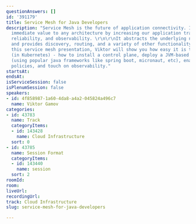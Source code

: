 ```yaml
---
questionAnswers: []
id: '391179'
title: Service Mesh for Java Developers
description: "Service Mesh is the future of application connectivity. It delivers
  immediate value to any architecture by increasing our application traffic's security,
  reliability, and observability. \r\n\r\nIt abstracts the underlying network details
  and provides discovery, routing, and a variety of other functionality.\r\n\r\nIn
  this service mesh presentation, Viktor will show you how easy it is to get started
  (in Kubernetes) - how to install a control plane, deploy a JVM-based demo application
  (using popular java frameworks like spring boot, micronaut, etc), enable traffic
  policies, and touch on observability."
startsAt: 
endsAt: 
isServiceSession: false
isPlenumSession: false
speakers:
- id: 4f858987-1a60-4da8-a4a2-045824a496c7
  name: Viktor Gamov
categories:
- id: 43783
  name: Track
  categoryItems:
  - id: 143428
    name: Cloud Infrastructure
  sort: 0
- id: 43785
  name: Session Format
  categoryItems:
  - id: 143440
    name: session
  sort: 2
roomId: 
room: 
liveUrl: 
recordingUrl: 
track: Cloud Infrastructure
slug: service-mesh-for-java-developers

---
```

